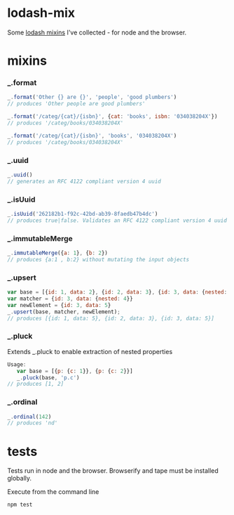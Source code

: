 # lodash-mix

Some [lodash mixins](http://lodash.com/docs#mixin) I've collected - for node and the browser.

# mixins

### _.format

```javascript
_.format('Other {} are {}', 'people', 'good plumbers')
// produces 'Other people are good plumbers'

_.format('/categ/{cat}/{isbn}', {cat: 'books', isbn: '034038204X'})
// produces '/categ/books/034038204X'

_.format('/categ/{cat}/{isbn}', 'books', '034038204X')
// produces '/categ/books/034038204X'
```

### _.uuid

```javascript
_.uuid()
// generates an RFC 4122 compliant version 4 uuid
```

### _.isUuid

```javascript
_.isUuid('262182b1-f92c-42bd-ab39-8faedb47b4dc')
// produces true|false. Validates an RFC 4122 compliant version 4 uuid
```

### _.immutableMerge

```javascript
_.immutableMerge({a: 1}, {b: 2})
// produces {a:1 , b:2} without mutating the input objects
```

### _.upsert

```javascript
var base = [{id: 1, data: 2}, {id: 2, data: 3}, {id: 3, data: {nested: 4}}];
var matcher = {id: 3, data: {nested: 4}}
var newElement = {id: 3, data: 5}
_.upsert(base, matcher, newElement);
// produces [{id: 1, data: 5}, {id: 2, data: 3}, {id: 3, data: 5}]
```

### _.pluck

Extends _.pluck to enable extraction of nested properties

```javascript
Usage:
   var base = [{p: {c: 1}}, {p: {c: 2}}]
   _.pluck(base, 'p.c')
// produces [1, 2]
```

### _.ordinal

```javascript
_.ordinal(142)
// produces 'nd'
```

# tests

Tests run in node and the browser. Browserify and tape must be installed globally.

Execute from the command line

```bash
npm test
```
